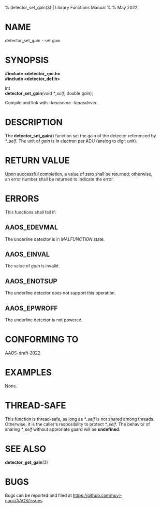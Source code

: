 % detector\_set\_gain(3) | Library Functions Manual
%
% May 2022

NAME
====

detector\_set\_gain - set gain

SYNOPSIS
========

**#include <detector_rpc.h>**  
**#include <detector_def.h>**

int  
**detector_set_gain**(void *\*\_self*, double *gain*);

Compile and link with *-laaoscore* *-laaosdriver*.

DESCRIPTION
===========

The **detector_set_gain**() function set the gain of the detector referenced by *\*\_self*. The unit of *gain* is in electron per ADU (analog to digit unit).


RETURN VALUE
============

Upon successful completion, a value of zero shall be returned; otherwise, an error number shall be returned to indicate the error.

ERRORS
======

This functions shall fail if:

AAOS\_EDEVMAL
------------

The underline detector is in *MALFUNCTION* state.

AAOS\_EINVAL
------------

The value of *gain* is invalid. 

AAOS\_ENOTSUP
------------

The underline detector does not support this operation.

AAOS\_EPWROFF
------------

The underline detector is not powered.

CONFORMING TO
=============

AAOS-draft-2022

EXAMPLES
========

None.

THREAD-SAFE
===========

This function is thread-safe, as long as *\*\_self* is not shared among threads. Otherwise, it is the caller's resposibility to protect *\*\_self*. The behavior of sharing *\*\_self* without approriate guard will be **undefined**.

SEE ALSO
========

**detector_get_gain**(3)

BUGS
====

Bugs can be reported and filed at https://github.com/huyi-naoc/AAOS/issues.

